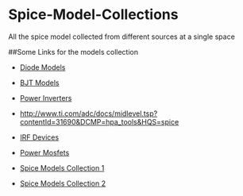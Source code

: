 # Spice-Model-Collections
All the spice model collected from different sources at a single space


##Some Links for the models collection


- [Diode Models](https://www.diodes.com/search/?q=LM317&t=keyword&action_results=Go)
- [BJT Models](https://www.pspice.com/discrete/bipolar-transistor/power)
- [Power Inverters](https://github.com/texane/power_inverter/find/master)
- http://www.ti.com/adc/docs/midlevel.tsp?contentId=31690&DCMP=hpa_tools&HQS=spice
- [IRF Devices](http://www.irf.com/product-info/models/model_links.html)

- [Power Mosfets](http://wikielectronic.blogspot.com/2015/06/spice-model-s-mosfet-for-power.html)
- [Spice Models Collection 1](http://www.gunthard-kraus.de/Spice_Model_CD/Vendor%20List/Spice-Models-collection/)
- [Spice Models Collection 2](http://ltwiki.org/files/LTspiceIV/Mixed%20Part%20List/Spice-Models-collection/)
